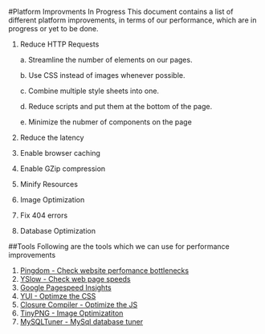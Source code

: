 #Platform Improvments In Progress
This document contains a list of different platform improvements, in terms of our performance, which are in progress or yet to be done. 

1. Reduce HTTP Requests 

   a. Streamline the number of elements on our pages.
   
   b. Use CSS instead of images whenever possible.
   
   c. Combine multiple style sheets into one.
   
   d. Reduce scripts and put them at the bottom of the page.
   
   e. Minimize the nubmer of components on the page

2. Reduce the latency
3. Enable browser caching
4. Enable GZip compression
5. Minify Resources
6. Image Optimization
7. Fix 404 errors
8. Database Optimization

##Tools
Following are the tools which we can use for performance improvements

1. [Pingdom - Check website perfomance bottlenecks](https://tools.pingdom.com)
2. [YSlow - Check web page speeds](http://yslow.org/)
3. [Google Pagespeed Insights](https://developers.google.com/speed/pagespeed/)
4. [YUI - Optimze the CSS ](https://developer.yahoo.com/yui/compressor/)
5. [Closure Compiler - Optimize the JS](https://developers.google.com/closure/compiler/)
6. [TinyPNG - Image Optimizatiton](https://tinypng.com)
7. [MySQLTuner - MySql database tuner](http://mysqltuner.com/)

